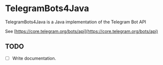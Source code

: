 # TelegramBots4Java

TelegramBots4Java is a Java implementation of the Telegram Bot API

See [https://core.telegram.org/bots/api](https://core.telegram.org/bots/api)

## TODO

- [ ] Write documentation.
